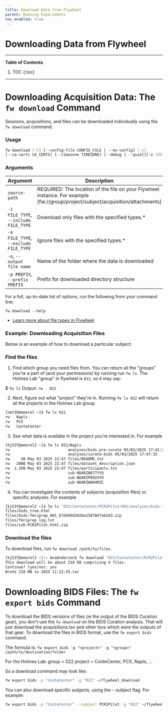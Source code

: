 ```yaml
---
title: Download Data from Flywheel
parent: Running Experiments
nav_enabled: true
---
```

# Downloading Data from Flywheel 

---
**Table of Contents**
1. TOC
{:toc}
---

# Downloading Acquisition Data: The `fw download` Command

Sessions, acquisitions, and files can be downloaded individually using the `fw download` command.

### Usage

```bash
fw download [-h] [--config-file CONFIG_FILE | --no-config] [-y] 
[--ca-certs CA_CERTS] [--timezone TIMEZONE] [--debug | --quiet][-o [OUTPUT]] [-p PREFIX] [-i INCLUDE] [-e EXCLUDE] <source-path>
```

### Arguments

| Argument | Description |
| --- | --- |
| `source-path` | REQUIRED: The location of the file on your Flywheel instance. For example [fw://group/project/subject/acquisition/attachments] |
| `-i FILE_TYPE`, `--include FILE_TYPE` | Download only files with the specified types.* |
| `-e FILE_TYPE`, `--exclude FILE_TYPE` | Ignore files with the specified types.* |
| `-o`, `--output file name` | Name of the folder where the data is downloaded |
| `-p PREFIX`, `--prefix PREFIX` | Prefix for downloaded directory structure |


For a full, up-to-date list of options, run the following from your command line:

`fw download --help`

- [Learn more about file types in Flywheel](https://docs.flywheel.io/user/upload/user_file_types_in_flywheel/)


### Example: Downloading Acquisition Files

Below is an example of how to download a particular subject:

### Find the files
1. Find which group you need files from. You can return all the "groups" you're a part of (and your permissions) by running run `fw ls`. The Holmes Lab "group" in flywheel is `022`, so it may say:

  $ `fw ls`
  Output: `rw   022`
    
2. Next, figure out what "project" they're in. Running `fw ls 022` will return all the projects in the Holmes Lab group
```bash
[netID@amarel ~]$ fw ls 022
rw   Napls       
rw   PCX         
rw   ConteCenter 
```
3. See what data is availabe in the project you're interested in. For example
```bash
[kj537@amarel2 ~]$ fw ls 022/Napls
rw                          analyses/bids-pre-curate 05/03/2025 17:41:29 
rw                          analyses/curate-bids 05/03/2025 17:47:15     
rw     5B May 03 2025 22:47 files/README.txt                             
rw   200B May 03 2025 22:47 files/dataset_description.json               
rw  1.1KB May 03 2025 22:47 files/participants.txt                       
rw                          sub-NDARZN877YYQ                             
rw                          sub-NDARZP892XY9                             
rw                          sub-NDARZW884MZC          
```
4. You can investigate the contents of subjects (acquisition files) or specific analyses. For example

```bash
[kj537@amarel2 ~]$ fw ls "022/ConteCenter/PCR2Pilot/001/analyses/bids-fmriprep 03/14/2025 11:22:35"
files/bids_tree.html
files/bids-fmriprep_001_67d449d202be158786fab2d3.zip
files/fmriprep_log.txt
files/sub-PCR2Pilot.html.zip
```


### Download the files

To download files, run `fw download /path/to/files`. 

```bash
[kj537@amarel2 ~]:~ AvaAnderson$ fw download "022/ConteCenter/PCR2Pilot/001/analyses/bids-fmriprep 03/14/2025 11:22:35"
This download will be about 218 KB comprising 4 files.
Continue? (yes/no): yes
Wrote 218 MB to 2025 11:22:35.tar
```

# Downloading BIDS Files: The `fw export bids` Command

To download the BIDS versions of files (ie the output of the BIDS Curation gear), you don't use the `fw download` on the BIDS Curation analysis. That will just download the acquisitions.tsv and other tsvs which were the outputs of that gear. To download the files in BIDS format, use the `fw export bids` command.

The formula is:
`fw export bids -p "<project>" -g "<group>" /path/to/destination/folder`

For the Holmes Lab: 
group = 022
project = ConteCenter, PCX, Napls, ...

So a download command may look like: 
```bash
fw export bids -p "ConteCenter" -g "022" ~/flywheel_download
```
You can also download specific subjects, using the --subject flag. For example:
```bash
fw export bids -p "ConteCenter" --subject PCR2Pilot -g "022" ~/flywheel_download

```
